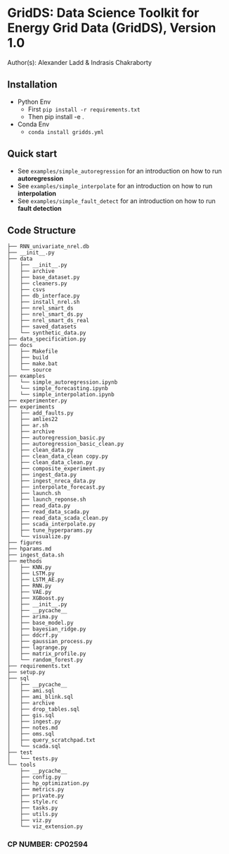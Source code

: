 # GridDS: Data Science Toolkit for Energy Grid Data (GridDS), Version 1.0

Author(s): Alexander Ladd & Indrasis Chakraborty


## Installation
- Python Env
    - First  `pip install -r requirements.txt`
    - Then pip install -e .
- Conda Env
    - `conda install gridds.yml`
    

## Quick start
- See `examples/simple_autoregression` for an introduction on how to run **autoregression**
- See `examples/simple_interpolate` for an introduction on how to run **interpolation**
- See `examples/simple_fault_detect` for an introduction on how to run **fault detection**

## Code Structure

```
├── RNN_univariate_nrel.db
├── __init__.py
├── data
│   ├── __init__.py
│   ├── archive
│   ├── base_dataset.py
│   ├── cleaners.py
│   ├── csvs
│   ├── db_interface.py
│   ├── install_nrel.sh
│   ├── nrel_smart_ds
│   ├── nrel_smart_ds.py
│   ├── nrel_smart_ds_real
│   ├── saved_datasets
│   └── synthetic_data.py
├── data_specification.py
├── docs
│   ├── Makefile
│   ├── build
│   ├── make.bat
│   └── source
├── examples
│   └── simple_autoregression.ipynb
│   └── simple_forecasting.ipynb
│   └── simple_interpolation.ipynb
├── experimenter.py
├── experiments
│   ├── add_faults.py
│   ├── amlies22
│   ├── ar.sh
│   ├── archive
│   ├── autoregression_basic.py
│   ├── autoregression_basic_clean.py
│   ├── clean_data.py
│   ├── clean_data_clean copy.py
│   ├── clean_data_clean.py
│   ├── composite_experiment.py
│   ├── ingest_data.py
│   ├── ingest_nreca_data.py
│   ├── interpolate_forecast.py
│   ├── launch.sh
│   ├── launch_reponse.sh
│   ├── read_data.py
│   ├── read_data_scada.py
│   ├── read_data_scada_clean.py
│   ├── scada_interpolate.py
│   ├── tune_hyperparams.py
│   └── visualize.py
├── figures
├── hparams.md
├── ingest_data.sh
├── methods
│   ├── KNN.py
│   ├── LSTM.py
│   ├── LSTM_AE.py
│   ├── RNN.py
│   ├── VAE.py
│   ├── XGBoost.py
│   ├── __init__.py
│   ├── __pycache__
│   ├── arima.py
│   ├── base_model.py
│   ├── bayesian_ridge.py
│   ├── ddcrf.py
│   ├── gaussian_process.py
│   ├── lagrange.py
│   ├── matrix_profile.py
│   └── random_forest.py
├── requirements.txt
├── setup.py
├── sql
│   ├── __pycache__
│   ├── ami.sql
│   ├── ami_blink.sql
│   ├── archive
│   ├── drop_tables.sql
│   ├── gis.sql
│   ├── ingest.py
│   ├── notes.md
│   ├── oms.sql
│   ├── query_scratchpad.txt
│   └── scada.sql
├── test
│   └── tests.py
└── tools
    ├── __pycache__
    ├── config.py
    ├── hp_optimization.py
    ├── metrics.py
    ├── private.py
    ├── style.rc
    ├── tasks.py
    ├── utils.py
    ├── viz.py
    └── viz_extension.py

```



### CP NUMBER: CP02594
